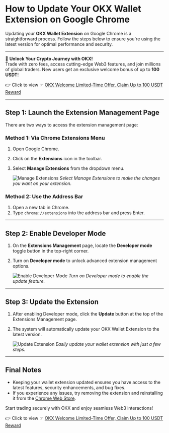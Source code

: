 # How to Update Your OKX Wallet Extension on Google Chrome

Updating your **OKX Wallet Extension** on Google Chrome is a straightforward process. Follow the steps below to ensure you're using the latest version for optimal performance and security.

---

🚀 **Unlock Your Crypto Journey with OKX!**  
Trade with zero fees, access cutting-edge Web3 features, and join millions of global traders. New users get an exclusive welcome bonus of up to **100 USDT**!  

👉 Click to view ☞ [OKX Welcome Limited-Time Offer, Claim Up to 100 USDT Reward](https://bit.ly/OKXe)

---

## Step 1: Launch the Extension Management Page

There are two ways to access the extension management page:

### Method 1: Via Chrome Extensions Menu
1. Open Google Chrome.
2. Click on the **Extensions** icon in the toolbar.
3. Select **Manage Extensions** from the dropdown menu.

   ![Manage Extensions](https://www.okx.com/cdn/assets/plugins/announcements/contentful/tofttmniq0qv/3SOuvepsCx0Cjdn6IFc7H4/223ec43ed88799453907adef337d4220/Right1.png)
   *Select Manage Extensions to make the changes you want on your extension.*

### Method 2: Use the Address Bar
1. Open a new tab in Chrome.
2. Type `chrome://extensions` into the address bar and press Enter.

---

## Step 2: Enable Developer Mode

1. On the **Extensions Management** page, locate the **Developer mode** toggle button in the top-right corner.
2. Turn on **Developer mode** to unlock advanced extension management options.

   ![Enable Developer Mode](https://www.okx.com/cdn/assets/plugins/announcements/contentful/tofttmniq0qv/5KPyuNTRGY4nbKevDH0FKT/e36617835f0650468e8421daed3d40cd/Top1.png)
   *Turn on Developer mode to enable the update feature.*

---

## Step 3: Update the Extension

1. After enabling Developer mode, click the **Update** button at the top of the Extensions Management page.
2. The system will automatically update your OKX Wallet Extension to the latest version.

   ![Update Extension](https://www.okx.com/cdn/assets/plugins/announcements/contentful/tofttmniq0qv/5Hj1DRUsqdrBC0nQ1zLpTY/ff8ef41d40728ebd906a394a51ca692d/Top2.png)
   *Easily update your wallet extension with just a few steps.*

---

## Final Notes

- Keeping your wallet extension updated ensures you have access to the latest features, security enhancements, and bug fixes.
- If you experience any issues, try removing the extension and reinstalling it from the [Chrome Web Store](https://bit.ly/OKXe).

Start trading securely with OKX and enjoy seamless Web3 interactions!

👉 Click to view ☞ [OKX Welcome Limited-Time Offer, Claim Up to 100 USDT Reward](https://bit.ly/OKXe)
